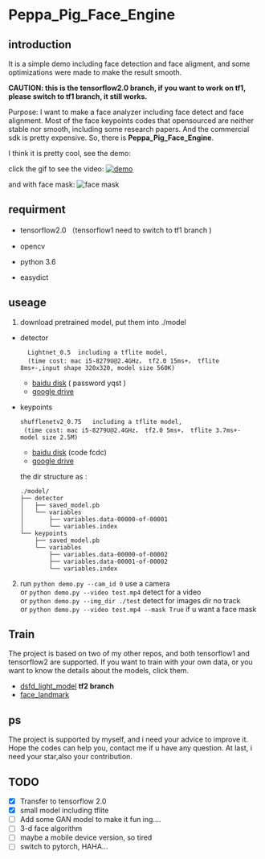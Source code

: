 # Peppa_Pig_Face_Engine


## introduction

It is a simple demo including face detection and face aligment, and some optimizations were made to make the result smooth.

**CAUTION: this is the tensorflow2.0 branch, if you want to work on tf1, please switch to tf1 branch, it still works.**

Purpose: I want to make a face analyzer including face detect and face alignment. Most of the face keypoints codes that opensourced are neither stable nor smooth, including some research papers. And the commercial sdk is pretty expensive. So, there is **Peppa_Pig_Face_Engine**.  


I think it is pretty cool, see the demo:

click the gif to see the video:
[![demo](https://github.com/610265158/simpleface-engine/blob/master/figure/sample.gif)](https://v.youku.com/v_show/id_XNDM3MTY4MTM2MA==.html?spm=a2h3j.8428770.3416059.1)

and with face mask:
![face mask](https://github.com/610265158/Peppa_Pig_Face_Engine/blob/master/figure/sample_mask.gif)

## requirment

+ tensorflow2.0 （tensorflow1 need to switch to tf1 branch )

+ opencv

+ python 3.6

+ easydict

## useage

1. download pretrained model, put them into ./model
+ detector  

        Lightnet_0.5  including a tflite model, 
        (time cost: mac i5-8279U@2.4GHz， tf2.0 15ms+， tflite 8ms+-,input shape 320x320, model size 560K)
    + [baidu disk](https://pan.baidu.com/s/1ZJZHJz8VFXahmwBptGQfiA) ( password yqst )
    + [google drive](https://drive.google.com/open?id=1ZZVA7QhwGWYJ-09KoU2iym90zqbrfTQH)
   
+ keypoints

      shufflenetv2_0.75   including a tflite model, 
       (time cost: mac i5-8279U@2.4GHz， tf2.0 5ms+， tflite 3.7ms+- model size 2.5M)
    + [baidu disk](https://pan.baidu.com/s/1JxZ9nhFpWCAv5A44yUEcOA)  (code fcdc)
    + [google drive](https://drive.google.com/open?id=1VbP6EJO2bygeslPUYxBl-vMGrr4fa-V_)


    the dir structure as :
    ```
    ./model/
    ├── detector
    │   ├── saved_model.pb
    │   └── variables
    │       ├── variables.data-00000-of-00001
    │       └── variables.index
    └── keypoints
        ├── saved_model.pb
        └── variables
            ├── variables.data-00000-of-00002
            ├── variables.data-00001-of-00002
            └── variables.index
    ```
2. run `python demo.py --cam_id 0` use a camera    
   or  `python demo.py --video test.mp4`  detect for a video    
   or  `python demo.py --img_dir ./test`  detect for images dir no track   
   or `python demo.py --video test.mp4 --mask True` if u want a face mask
    

##  Train
The project is based on two of my other repos, and both tensorflow1 and tensorflow2 are supported. 
If you want to train with your own data, 
or you want to know the details about the models, click them.

 + [dsfd_light_model](https://github.com/610265158/DSFD-tensorflow)  **tf2 branch**
 + [face_landmark](https://github.com/610265158/face_landmark.git)


## ps
The project is supported by myself,
and i need your advice to improve it.
Hope the codes can help you, 
contact me if u have any question.
At last, i need your star,also your contribution.

## TODO

- [x]  Transfer to tensorflow 2.0   
- [x]  small model including tflite
- [ ]  Add some GAN model to make it fun ing....
- [ ]  3-d face algorithm
- [ ]  maybe a mobile device version, so tired
- [ ]  switch to pytorch,  HAHA... 
